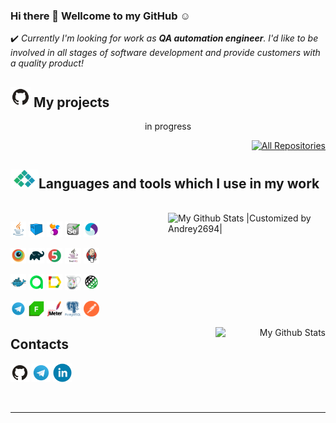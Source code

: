 ### Hi there 👋 Wellcome to my GitHub :relaxed:	

:heavy_check_mark: *Currently I'm looking for work as **QA automation engineer**. I'd like to be involved in all stages of software development and provide customers with a quality product!*

<div align="left">
<h2><img width="32" src="images/Github.svg"> My projects </h2>
</div>
<p align="center">
  in progress
</p>
<p align="right">
  <a href="https://github.com/Andrey2694?tab=repositories"><img width="140" alt="All Repositories" title="All Repositories" src="https://custom-icon-badges.herokuapp.com/badge/-All%20Repositories-20793B?style=for-the-badge&logoColor=white&logo=repo"></a>
</p>
<p align="right">
  <h2><img width="45" src="images/contact3.gif">Languages and tools which I use in my work</h2>
<br>
<a>
  <img width="50%" align="right" title="|Customized by Andrey2694|" alt="My Github Stats |Customized by Andrey2694|" src="https://github-readme-stats.vercel.app/api?username=Andrey2694&show_icons=true&line_height=20&icon_color=27A438&include_all_commits=true&theme=buefy&hide_border=true">
</a>
</p>

<p  align="left">

  <code><img width="5%" title="Java" src="images/JAVA.svg"></code>
  <code><img width="5%" title="Selenoid" src="images/Selenoid.svg"></code>
  <code><img width="5%" title="Selenium" src="images/Selenide.svg"></code>
  <code><img width="5%" title="Selenide" src="images/Selenium.svg"></code>
  <code><img width="5%" title="Appium" src="images/Appium.svg"></code>
  
  <code><img width="5%" title="Browserstack" src="images/Browserstack.svg"></code>
  <code><img width="5%" title="Gradle" src="images/Gradle.svg"></code>
  <code><img width="5%" title="JUnit5" src="images/Junit5.svg"></code>
  <code><img width="5%" title="TestNG" src="images/testNG.jpeg"></code>
  <code><img width="5%" title="Jenkins" src="images/Jenkins.svg"></code>
  
  <code><img width="5%" title="Docker" src="images/Docker.svg"></code>
  <code><img width="5%" title="Allure TestOps" src="images/Allure TestOps.svg"></code>
  <code><img width="5%" title="Allure Report" src="images/Allure Report.svg"></code>
  <code><img width="5%" title="Chrales" src="images/Charles.png"></code>
  <code><img width="5%" title="REST" src="images/RESTAssured.svg"></code>
  
  <code><img width="5%" title="Telegram" src="images/Telegram.svg"></code>
  <code><img width="5%" title="Fidler" src="images/fiddler.png"></code>
  <code><img width="5%" title="Jmeter" src="images/jmeter.svg"></code>
  <code><img width="5%" title="PostgreSQL" src="images/postgreSQL.png"></code>
  <code><img width="5%" title="Jmeter" src="images/postman.png"></code>
</p>

<p align="right">
  <a>
    <img width="35%" align="right" alt="My Github Stats" src="https://github-readme-stats.vercel.app/api/top-langs/?username=Andrey2694&layout=compact&theme=buefy&hide_border=true">
  </a>
</p>

<div align="left">
<h2>Contacts</h2>
</div>

[<img title="Github" alt="Github" width="30px" src="images/Github.svg">](https://github.com/Andrey2694)
[<img title="Telegram" alt="Telegram" width="30px" src="images/Telegram.svg">](https://t.me/Andrey_Zhmaka) 
[<img title="linkedin" alt="linkedin" width="30px" src="images/linkedin.png">](https://www.linkedin.com/in/andrey-zhmaka/)

</p>
<br>
<hr>
